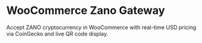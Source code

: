 # WooCommerce Zano Gateway

Accept ZANO cryptocurrency in WooCommerce with real-time USD pricing via CoinGecko and live QR code display.